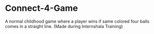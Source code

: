 # Connect-4-Game
A normal childhood game where a player wins if same colored four balls comes in a straight line. (Made during Internshala Training)

